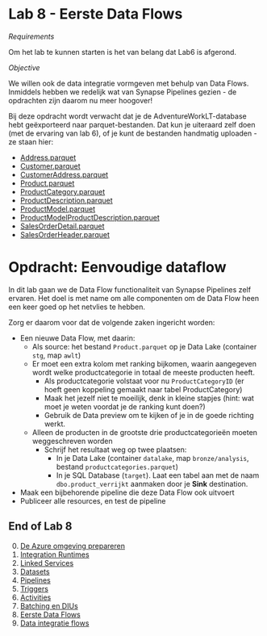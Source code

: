 # Lab 8 - Eerste Data Flows

*Requirements*

Om het lab te kunnen starten is het van belang dat Lab6 is afgerond.

*Objective*

We willen ook de data integratie vormgeven met behulp van Data Flows. Inmiddels hebben we redelijk wat van Synapse Pipelines gezien - de opdrachten zijn daarom nu meer hoogover!

Bij deze opdracht wordt verwacht dat je de AdventureWorkLT-database hebt geëxporteerd naar parquet-bestanden. Dat kun je uiteraard zelf doen (met de ervaring van lab 6), of je kunt de bestanden handmatig uploaden - ze staan hier:

* [Address.parquet](parquetfiles/Address.parquet)
* [Customer.parquet](parquetfiles/Customer.parquet)
* [CustomerAddress.parquet](parquetfiles/CustomerAddress.parquet)
* [Product.parquet](parquetfiles/Product.parquet)
* [ProductCategory.parquet](parquetfiles/ProductCategory.parquet)
* [ProductDescription.parquet](parquetfiles/ProductDescription.parquet)
* [ProductModel.parquet](parquetfiles/ProductModel.parquet)
* [ProductModelProductDescription.parquet](parquetfiles/ProductModelProductDescription.parquet)
* [SalesOrderDetail.parquet](parquetfiles/SalesOrderDetail.parquet)
* [SalesOrderHeader.parquet](parquetfiles/SalesOrderHeader.parquet)

# Opdracht: Eenvoudige dataflow

In dit lab gaan we de Data Flow functionaliteit van Synapse Pipelines zelf ervaren. Het doel is met name om alle componenten om de Data Flow heen een keer goed op het netvlies te hebben.

Zorg er daarom voor dat de volgende zaken ingericht worden:

* Een nieuwe Data Flow, met daarin:
  * Als source: het bestand `Product.parquet` op je Data Lake (container `stg`, map `awlt`)
  * Er moet een extra kolom met ranking bijkomen, waarin aangegeven wordt welke productcategorie in totaal de meeste producten heeft.
    * Als productcategorie volstaat voor nu `ProductCategoryID` (er hoeft geen koppeling gemaakt naar tabel ProductCategory)
    * Maak het jezelf niet te moeilijk, denk in kleine stapjes (hint: wat moet je weten voordat je de ranking kunt doen?)
    * Gebruik de Data preview om te kijken of je in de goede richting werkt.
  * Alleen de producten in de grootste drie productcategorieën moeten weggeschreven worden
    * Schrijf het resultaat weg op twee plaatsen:
      * In je Data Lake (container `datalake`, map `bronze/analysis`, bestand `productcategories.parquet`)
      * In je SQL Database (`target`). Laat een tabel aan met de naam `dbo.product_verrijkt` aanmaken door je **Sink** destination.
* Maak een bijbehorende pipeline die deze Data Flow ook uitvoert
* Publiceer alle resources, en test de pipeline

## End of Lab 8

0. [De Azure omgeving prepareren](../0Prep/LabVoorbereiding0.md)
1. [Integration Runtimes](../Lab1/LabInstructions1.md)
2. [Linked Services](../Lab2/LabInstructions2.md)
3. [Datasets](../Lab3/LabInstructions3.md)
4. [Pipelines](../Lab4/LabInstructions4.md)
5. [Triggers](../Lab5/LabInstructions5.md)
6. [Activities](../Lab6/LabInstructions6.md)
7. [Batching en DIUs](../Lab7/LabInstructions7.md)
8. [Eerste Data Flows](../Lab8/LabInstructions8.md)
9. [Data integratie flows](../Lab9/LabInstructions9.md)

